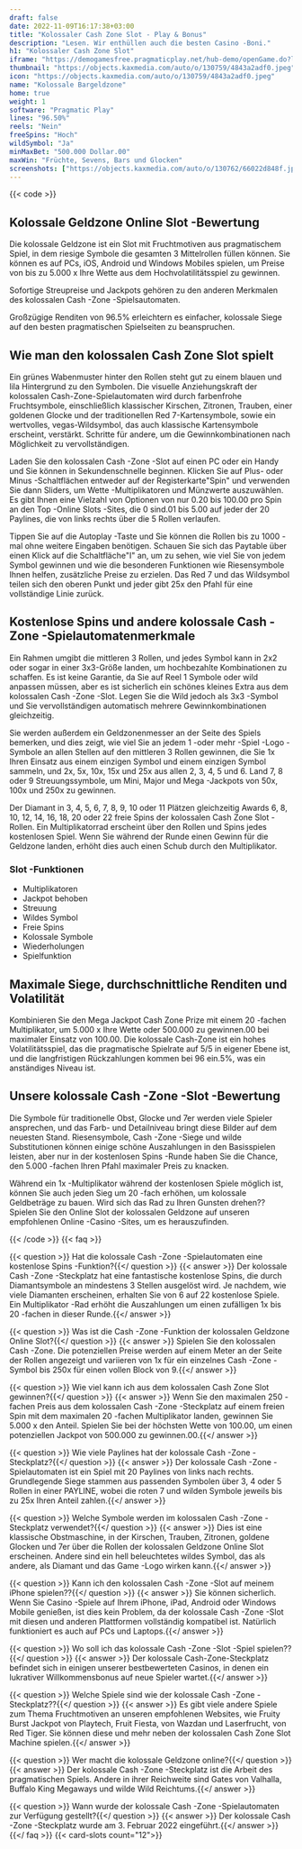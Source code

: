 ```yaml
---
draft: false
date: 2022-11-09T16:17:38+03:00
title: "Kolossaler Cash Zone Slot - Play & Bonus"
description: "Lesen. Wir enthüllen auch die besten Casino -Boni."
h1: "Kolossaler Cash Zone Slot"
iframe: "https://demogamesfree.pragmaticplay.net/hub-demo/openGame.do?lang=en&cur=USD&websiteUrl=https%3A%2F%2Fclienthub.pragmaticplay.com%2F&gcpif=2273&gameSymbol=vs20colcashzone&jurisdiction=99&lobbyUrl=https://clienthub.pragmaticplay.com/slots/game-library/"
thumbnail: "https://objects.kaxmedia.com/auto/o/130759/4843a2adf0.jpeg"
icon: "https://objects.kaxmedia.com/auto/o/130759/4843a2adf0.jpeg"
name: "Kolossale Bargeldzone"
home: true
weight: 1
software: "Pragmatic Play"
lines: "96.50%"
reels: "Nein"
freeSpins: "Hoch"
wildSymbol: "Ja"
minMaxBet: "500.000 Dollar.00"
maxWin: "Früchte, Sevens, Bars und Glocken"
screenshots: ["https://objects.kaxmedia.com/auto/o/130762/66022d848f.jpeg"]
---
```


{{< code >}}<h2>Kolossale Geldzone Online Slot -Bewertung</h2><p>Die kolossale Geldzone ist ein Slot mit Fruchtmotiven aus pragmatischem Spiel, in dem riesige Symbole die gesamten 3 Mittelrollen füllen können. Sie können es auf PCs, iOS, Android und Windows Mobiles spielen, um Preise von bis zu 5.000 x Ihre Wette aus dem Hochvolatilitätsspiel zu gewinnen.</p><p>Sofortige Streupreise und Jackpots gehören zu den anderen Merkmalen des kolossalen Cash -Zone -Spielsautomaten.</p><p>Großzügige Renditen von 96.5% erleichtern es einfacher, kolossale Siege auf den besten pragmatischen Spielseiten zu beanspruchen.</p><h2>Wie man den kolossalen Cash Zone Slot spielt</h2><p>Ein grünes Wabenmuster hinter den Rollen steht gut zu einem blauen und lila Hintergrund zu den Symbolen. Die visuelle Anziehungskraft der kolossalen Cash-Zone-Spielautomaten wird durch farbenfrohe Fruchtsymbole, einschließlich klassischer Kirschen, Zitronen, Trauben, einer goldenen Glocke und der traditionellen Red 7-Kartensymbole, sowie ein wertvolles, vegas-Wildsymbol, das auch klassische Kartensymbole erscheint, verstärkt. Schritte für andere, um die Gewinnkombinationen nach Möglichkeit zu vervollständigen.</p><p>Laden Sie den kolossalen Cash -Zone -Slot auf einen PC oder ein Handy und Sie können in Sekundenschnelle beginnen. Klicken Sie auf Plus- oder Minus -Schaltflächen entweder auf der Registerkarte"Spin" und verwenden Sie dann Sliders, um Wette -Multiplikatoren und Münzwerte auszuwählen. Es gibt Ihnen eine Vielzahl von Optionen von nur 0.20 bis 100.00 pro Spin an den Top -Online Slots -Sites, die 0 sind.01 bis 5.00 auf jeder der 20 Paylines, die von links rechts über die 5 Rollen verlaufen.</p><p>Tippen Sie auf die Autoplay -Taste und Sie können die Rollen bis zu 1000 -mal ohne weitere Eingaben benötigen. Schauen Sie sich das Paytable über einen Klick auf die Schaltfläche"I" an, um zu sehen, wie viel Sie von jedem Symbol gewinnen und wie die besonderen Funktionen wie Riesensymbole Ihnen helfen, zusätzliche Preise zu erzielen. Das Red 7 und das Wildsymbol teilen sich den oberen Punkt und jeder gibt 25x den Pfahl für eine vollständige Linie zurück.</p><h2>Kostenlose Spins und andere kolossale Cash -Zone -Spielautomatenmerkmale</h2><p>Ein Rahmen umgibt die mittleren 3 Rollen, und jedes Symbol kann in 2x2 oder sogar in einer 3x3-Größe landen, um hochbezahlte Kombinationen zu schaffen. Es ist keine Garantie, da Sie auf Reel 1 Symbole oder wild anpassen müssen, aber es ist sicherlich ein schönes kleines Extra aus dem kolossalen Cash -Zone -Slot. Legen Sie die Wild jedoch als 3x3 -Symbol und Sie vervollständigen automatisch mehrere Gewinnkombinationen gleichzeitig.</p><p>Sie werden außerdem ein Geldzonenmesser an der Seite des Spiels bemerken, und dies zeigt, wie viel Sie an jedem 1 -oder mehr -Spiel -Logo -Symbole an allen Stellen auf den mittleren 3 Rollen gewinnen, die Sie 1x Ihren Einsatz aus einem einzigen Symbol und einem einzigen Symbol sammeln, und 2x, 5x, 10x, 15x und 25x aus allen 2, 3, 4, 5 und 6. Land 7, 8 oder 9 Streuungssymbole, um Mini, Major und Mega -Jackpots von 50x, 100x und 250x zu gewinnen.</p><p>Der Diamant in 3, 4, 5, 6, 7, 8, 9, 10 oder 11 Plätzen gleichzeitig Awards 6, 8, 10, 12, 14, 16, 18, 20 oder 22 freie Spins der kolossalen Cash Zone Slot -Rollen. Ein Multiplikatorrad erscheint über den Rollen und Spins jedes kostenlosen Spiel. Wenn Sie während der Runde einen Gewinn für die Geldzone landen, erhöht dies auch einen Schub durch den Multiplikator.</p><h3>
Slot -Funktionen</h3><ul>
<li></span>
Multiplikatoren</li>
<li></span>
Jackpot behoben</li>
<li></span>
Streuung</li>
<li></span>
Wildes Symbol</li>
<li></span>
Freie Spins</li>
<li></span>
Kolossale Symbole</li>
<li></span>
Wiederholungen</li>
<li></span>
Spielfunktion</li></ul><h2>Maximale Siege, durchschnittliche Renditen und Volatilität</h2><p>Kombinieren Sie den Mega Jackpot Cash Zone Prize mit einem 20 -fachen Multiplikator, um 5.000 x Ihre Wette oder 500.000 zu gewinnen.00 bei maximaler Einsatz von 100.00. Die kolossale Cash-Zone ist ein hohes Volatilitätsspiel, das die pragmatische Spielrate auf 5/5 in eigener Ebene ist, und die langfristigen Rückzahlungen kommen bei 96 ein.5%, was ein anständiges Niveau ist.</p><h2>Unsere kolossale Cash -Zone -Slot -Bewertung</h2><p>Die Symbole für traditionelle Obst, Glocke und 7er werden viele Spieler ansprechen, und das Farb- und Detailniveau bringt diese Bilder auf dem neuesten Stand. Riesensymbole, Cash -Zone -Siege und wilde Substitutionen können einige schöne Auszahlungen in den Basisspielen leisten, aber nur in der kostenlosen Spins -Runde haben Sie die Chance, den 5.000 -fachen Ihren Pfahl maximaler Preis zu knacken.</p><p>Während ein 1x -Multiplikator während der kostenlosen Spiele möglich ist, können Sie auch jeden Sieg um 20 -fach erhöhen, um kolossale Geldbeträge zu bauen. Wird sich das Rad zu Ihren Gunsten drehen?? Spielen Sie den Online Slot der kolossalen Geldzone auf unseren empfohlenen Online -Casino -Sites, um es herauszufinden.</p>
{{< /code >}}
{{< faq >}}

{{< question >}} Hat die kolossale Cash -Zone -Spielautomaten eine kostenlose Spins -Funktion?{{</ question >}}
{{< answer >}} Der kolossale Cash -Zone -Steckplatz hat eine fantastische kostenlose Spins, die durch Diamantsymbole an mindestens 3 Stellen ausgelöst wird. Je nachdem, wie viele Diamanten erscheinen, erhalten Sie von 6 auf 22 kostenlose Spiele. Ein Multiplikator -Rad erhöht die Auszahlungen um einen zufälligen 1x bis 20 -fachen in dieser Runde.{{</ answer >}}

{{< question >}} Was ist die Cash -Zone -Funktion der kolossalen Geldzone Online Slot?{{</ question >}}
{{< answer >}} Spielen Sie den kolossalen Cash -Zone. Die potenziellen Preise werden auf einem Meter an der Seite der Rollen angezeigt und variieren von 1x für ein einzelnes Cash -Zone -Symbol bis 250x für einen vollen Block von 9.{{</ answer >}}

{{< question >}} Wie viel kann ich aus dem kolossalen Cash Zone Slot gewinnen?{{</ question >}}
{{< answer >}} Wenn Sie den maximalen 250 -fachen Preis aus dem kolossalen Cash -Zone -Steckplatz auf einem freien Spin mit dem maximalen 20 -fachen Multiplikator landen, gewinnen Sie 5.000 x den Anteil. Spielen Sie bei der höchsten Wette von 100.00, um einen potenziellen Jackpot von 500.000 zu gewinnen.00.{{</ answer >}}

{{< question >}} Wie viele Paylines hat der kolossale Cash -Zone -Steckplatz?{{</ question >}}
{{< answer >}} Der kolossale Cash -Zone -Spielautomaten ist ein Spiel mit 20 Paylines von links nach rechts. Grundlegende Siege stammen aus passenden Symbolen über 3, 4 oder 5 Rollen in einer PAYLINE, wobei die roten 7 und wilden Symbole jeweils bis zu 25x Ihren Anteil zahlen.{{</ answer >}}

{{< question >}} Welche Symbole werden im kolossalen Cash -Zone -Steckplatz verwendet?{{</ question >}}
{{< answer >}} Dies ist eine klassische Obstmaschine, in der Kirschen, Trauben, Zitronen, goldene Glocken und 7er über die Rollen der kolossalen Geldzone Online Slot erscheinen. Andere sind ein hell beleuchtetes wildes Symbol, das als andere, als Diamant und das Game -Logo wirken kann.{{</ answer >}}

{{< question >}} Kann ich den kolossalen Cash -Zone -Slot auf meinem iPhone spielen??{{</ question >}}
{{< answer >}} Sie können sicherlich. Wenn Sie Casino -Spiele auf Ihrem iPhone, iPad, Android oder Windows Mobile genießen, ist dies kein Problem, da der kolossale Cash -Zone -Slot mit diesen und anderen Plattformen vollständig kompatibel ist. Natürlich funktioniert es auch auf PCs und Laptops.{{</ answer >}}

{{< question >}} Wo soll ich das kolossale Cash -Zone -Slot -Spiel spielen??{{</ question >}}
{{< answer >}} Der kolossale Cash-Zone-Steckplatz befindet sich in einigen unserer bestbewerteten Casinos, in denen ein lukrativer Willkommensbonus auf neue Spieler wartet.{{</ answer >}}

{{< question >}} Welche Spiele sind wie der kolossale Cash -Zone -Steckplatz??{{</ question >}}
{{< answer >}} Es gibt viele andere Spiele zum Thema Fruchtmotiven an unseren empfohlenen Websites, wie Fruity Burst Jackpot von Playtech, Fruit Fiesta, von Wazdan und Laserfrucht, von Red Tiger. Sie können diese und mehr neben der kolossalen Cash Zone Slot Machine spielen.{{</ answer >}}

{{< question >}} Wer macht die kolossale Geldzone online?{{</ question >}}
{{< answer >}} Der kolossale Cash -Zone -Steckplatz ist die Arbeit des pragmatischen Spiels. Andere in ihrer Reichweite sind Gates von Valhalla, Buffalo King Megaways und wilde Wild Reichtums.{{</ answer >}}

{{< question >}} Wann wurde der kolossale Cash -Zone -Spielautomaten zur Verfügung gestellt?{{</ question >}}
{{< answer >}} Der kolossale Cash -Zone -Steckplatz wurde am 3. Februar 2022 eingeführt.{{</ answer >}}
{{</ faq >}}
{{< card-slots count="12">}}